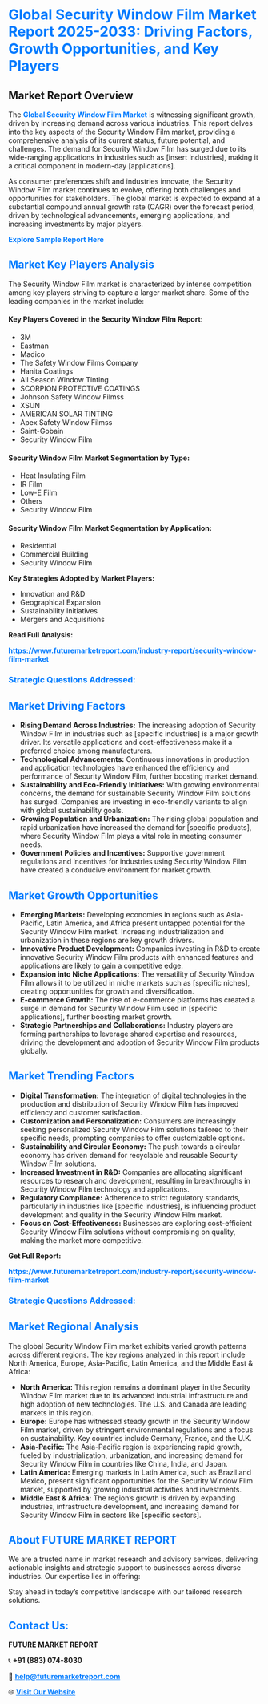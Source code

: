 <h1 style="color: #007BFF;">Global Security Window Film Market Report 2025-2033: Driving Factors, Growth Opportunities, and Key Players</h1>

<section id="overview">
<h2>Market Report Overview</h2>
<p>The <a href="https://www.futuremarketreport.com/industry-report/security-window-film-market" style="color: #007BFF; text-decoration: none;"><strong>Global Security Window Film Market</strong></a> is witnessing significant growth, driven by increasing demand across various industries. This report delves into the key aspects of the Security Window Film market, providing a comprehensive analysis of its current status, future potential, and challenges. The demand for Security Window Film has surged due to its wide-ranging applications in industries such as [insert industries], making it a critical component in modern-day [applications].</p>
<p>As consumer preferences shift and industries innovate, the Security Window Film market continues to evolve, offering both challenges and opportunities for stakeholders. The global market is expected to expand at a substantial compound annual growth rate (CAGR) over the forecast period, driven by technological advancements, emerging applications, and increasing investments by major players.</p>
</section>

<section id="overview">
<p><a href="https://www.futuremarketreport.com/request-sample/reportId=107853" style="color: #007BFF; text-decoration: none;"><strong>Explore Sample Report Here</strong></a></p>
</section>

<section id="key-players">
<h2 style="color: #007BFF;">Market Key Players Analysis</h2>
<p>The Security Window Film market is characterized by intense competition among key players striving to capture a larger market share. Some of the leading companies in the market include:</p>
<h4>Key Players Covered in the Security Window Film Report:</h4>
<ul><li>3M</li><li>Eastman</li><li>Madico</li><li>The Safety Window Films Company</li><li>Hanita Coatings</li><li>All Season Window Tinting</li><li>SCORPION PROTECTIVE COATINGS</li><li>Johnson Safety Window Filmss</li><li>XSUN</li><li>AMERICAN SOLAR TINTING</li><li>Apex Safety Window Filmss</li><li>Saint-Gobain</li><li>Security Window Film</li></ul>
<h4>Security Window Film Market Segmentation by Type:</h4>
<ul><li>Heat Insulating Film</li><li>IR Film</li><li>Low-E Film</li><li>Others</li><li>Security Window Film</li></ul>

<h4>Security Window Film Market Segmentation by Application:</h4>
<ul><li>Residential</li><li>Commercial Building</li><li>Security Window Film</li></ul>
<p><strong>Key Strategies Adopted by Market Players:</strong></p>
<ul>
<li>Innovation and R&D</li>
<li>Geographical Expansion</li>
<li>Sustainability Initiatives</li>
<li>Mergers and Acquisitions</li>
</ul>
</section>

<section>
<p><strong>Read Full Analysis: </strong></p><a href="https://www.futuremarketreport.com/industry-report/security-window-film-market" style="color: #007BFF; text-decoration: none;"><strong>https://www.futuremarketreport.com/industry-report/security-window-film-market</strong></a>
<h3 style="color: #007BFF;">Strategic Questions Addressed:</h3>
</section>

<section id="driving-factors">
<h2 style="color: #007BFF;">Market Driving Factors</h2>
<ul>
<li><strong>Rising Demand Across Industries:</strong> The increasing adoption of Security Window Film in industries such as [specific industries] is a major growth driver. Its versatile applications and cost-effectiveness make it a preferred choice among manufacturers.</li>
<li><strong>Technological Advancements:</strong> Continuous innovations in production and application technologies have enhanced the efficiency and performance of Security Window Film, further boosting market demand.</li>
<li><strong>Sustainability and Eco-Friendly Initiatives:</strong> With growing environmental concerns, the demand for sustainable Security Window Film solutions has surged. Companies are investing in eco-friendly variants to align with global sustainability goals.</li>
<li><strong>Growing Population and Urbanization:</strong> The rising global population and rapid urbanization have increased the demand for [specific products], where Security Window Film plays a vital role in meeting consumer needs.</li>
<li><strong>Government Policies and Incentives:</strong> Supportive government regulations and incentives for industries using Security Window Film have created a conducive environment for market growth.</li>
</ul>
</section>

<section id="growth-opportunities">
<h2 style="color: #007BFF;">Market Growth Opportunities</h2>
<ul>
<li><strong>Emerging Markets:</strong> Developing economies in regions such as Asia-Pacific, Latin America, and Africa present untapped potential for the Security Window Film market. Increasing industrialization and urbanization in these regions are key growth drivers.</li>
<li><strong>Innovative Product Development:</strong> Companies investing in R&D to create innovative Security Window Film products with enhanced features and applications are likely to gain a competitive edge.</li>
<li><strong>Expansion into Niche Applications:</strong> The versatility of Security Window Film allows it to be utilized in niche markets such as [specific niches], creating opportunities for growth and diversification.</li>
<li><strong>E-commerce Growth:</strong> The rise of e-commerce platforms has created a surge in demand for Security Window Film used in [specific applications], further boosting market growth.</li>
<li><strong>Strategic Partnerships and Collaborations:</strong> Industry players are forming partnerships to leverage shared expertise and resources, driving the development and adoption of Security Window Film products globally.</li>
</ul>
</section>

<section id="trending-factors">
<h2 style="color: #007BFF;">Market Trending Factors</h2>
<ul>
<li><strong>Digital Transformation:</strong> The integration of digital technologies in the production and distribution of Security Window Film has improved efficiency and customer satisfaction.</li>
<li><strong>Customization and Personalization:</strong> Consumers are increasingly seeking personalized Security Window Film solutions tailored to their specific needs, prompting companies to offer customizable options.</li>
<li><strong>Sustainability and Circular Economy:</strong> The push towards a circular economy has driven demand for recyclable and reusable Security Window Film solutions.</li>
<li><strong>Increased Investment in R&D:</strong> Companies are allocating significant resources to research and development, resulting in breakthroughs in Security Window Film technology and applications.</li>
<li><strong>Regulatory Compliance:</strong> Adherence to strict regulatory standards, particularly in industries like [specific industries], is influencing product development and quality in the Security Window Film market.</li>
<li><strong>Focus on Cost-Effectiveness:</strong> Businesses are exploring cost-efficient Security Window Film solutions without compromising on quality, making the market more competitive.</li>
</ul>
</section>

<section>
<p><strong>Get Full Report: </strong></p><a href="https://www.futuremarketreport.com/industry-report/security-window-film-market" style="color: #007BFF; text-decoration: none;"><strong>https://www.futuremarketreport.com/industry-report/security-window-film-market</strong></a>
<h3 style="color: #007BFF;">Strategic Questions Addressed:</h3>
</section>


<section id="regional-analysis">
<h2 style="color: #007BFF;">Market Regional Analysis</h2>
<p>The global Security Window Film market exhibits varied growth patterns across different regions. The key regions analyzed in this report include North America, Europe, Asia-Pacific, Latin America, and the Middle East & Africa:</p>
<ul>
<li><strong>North America:</strong> This region remains a dominant player in the Security Window Film market due to its advanced industrial infrastructure and high adoption of new technologies. The U.S. and Canada are leading markets in this region.</li>
<li><strong>Europe:</strong> Europe has witnessed steady growth in the Security Window Film market, driven by stringent environmental regulations and a focus on sustainability. Key countries include Germany, France, and the U.K.</li>
<li><strong>Asia-Pacific:</strong> The Asia-Pacific region is experiencing rapid growth, fueled by industrialization, urbanization, and increasing demand for Security Window Film in countries like China, India, and Japan.</li>
<li><strong>Latin America:</strong> Emerging markets in Latin America, such as Brazil and Mexico, present significant opportunities for the Security Window Film market, supported by growing industrial activities and investments.</li>
<li><strong>Middle East & Africa:</strong> The region’s growth is driven by expanding industries, infrastructure development, and increasing demand for Security Window Film in sectors like [specific sectors].</li>
</ul>
</section>

<footer>
<h2 style="color: #007BFF;">About FUTURE MARKET REPORT</h2>
<p>We are a trusted name in market research and advisory services, delivering actionable insights and strategic support to businesses across diverse industries. Our expertise lies in offering:</p>

<p>Stay ahead in today’s competitive landscape with our tailored research solutions.</p>

<h2 style="color: #007BFF;">Contact Us:</h2>
<p><strong>FUTURE MARKET REPORT</strong></p>
<p>📞 <strong>+91 (883) 074-8030</strong></p>
<p>📧 <strong><a href="mailto:help@futuremarketreport.com" style="color: #007BFF;">help@futuremarketreport.com</a></strong></p>
<p>🌐 <strong><a href="https://www.futuremarketreport.com/" style="color: #007BFF;">Visit Our Website</a></strong></p>
</footer>